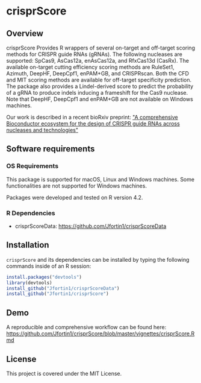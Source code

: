 # crisprScore

## Overview

crisprScore Provides R wrappers of several on-target and off-target scoring methods for CRISPR guide RNAs (gRNAs).
    The following nucleases are supported: SpCas9, AsCas12a, enAsCas12a, and RfxCas13d (CasRx).
    The available on-target cutting efficiency scoring methods are RuleSet1, Azimuth, DeepHF, DeepCpf1, 
    enPAM+GB, and CRISPRscan. Both the CFD and MIT scoring methods are available for off-target
    specificity prediction. The package also provides a Lindel-derived score to predict the probability
    of a gRNA to produce indels inducing a frameshift for the Cas9 nuclease.
    Note that DeepHF, DeepCpf1 and enPAM+GB are not available on Windows machines. 

Our work is described in a recent bioRxiv preprint: ["A comprehensive Bioconductor ecosystem for the design of CRISPR guide RNAs across nucleases and technologies"](https://www.biorxiv.org/content/10.1101/2022.04.21.488824v2)


## Software requirements

### OS Requirements

This package is supported for macOS, Linux and Windows machines.
Some functionalities are not supported for Windows machines.

Packages were developed and tested on R version 4.2.

### R Dependencies 

- crisprScoreData: https://github.com/Jfortin1/crisprScoreData


## Installation

`crisprScore` and its dependencies can be installed by typing the following commands inside of an R session:

```r
install.packages("devtools")
library(devtools)
install_github("Jfortin1/crisprScoreData")
install_github("Jfortin1/crisprScore")
```

## Demo 

A reproducible and comprehensive workflow can be found here:
https://github.com/Jfortin1/crisprScore/blob/master/vignettes/crisprScore.Rmd


## License 

This project is covered under the MIT License.

